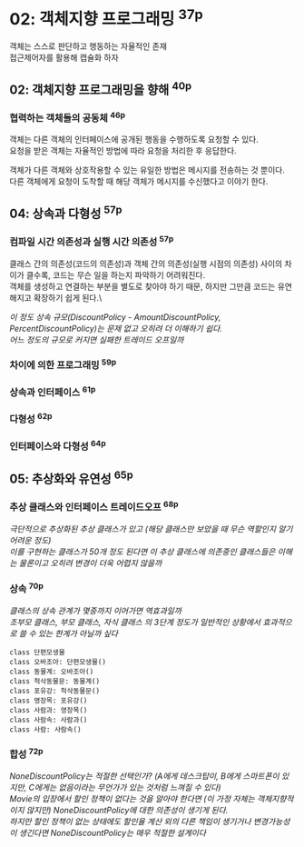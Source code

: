 # 02: 객체지향 프로그래밍 <sup>37p</sup>

객체는 스스로 판단하고 행동하는 자율적인 존재\
접근제어자를 활용해 캡슐화 하자

## 02: 객체지향 프로그래밍을 향해 <sup>40p</sup>

### 협력하는 객체들의 공동체 <sup>46p</sup>

객체는 다른 객체의 인터페이스에 공개된 행동을 수행하도록 요청할 수 있다.\
요청을 받은 객체는 자율적인 방법에 따라 요청을 처리한 후 응답한다.

객체가 다른 객체와 상호작용할 수 있는 유일한 방법은 메시지를 전송하는 것 뿐이다.\
다른 객체에게 요청이 도착할 때 해당 객체가 메시지를 수신했다고 이야기 한다.

## 04: 상속과 다형성 <sup>57p</sup>

### 컴파일 시간 의존성과 실행 시간 의존성 <sup>57p</sup>

클래스 간의 의존성(코드의 의존성)과 객체 간의 의존성(실행 시점의 의존성) 사이의 차이가 클수록, 코드는 무슨 일을 하는지 파악하기 어려워진다.\
객체를 생성하고 연결하는 부분을 별도로 찾아야 하기 때문, 하지만 그만큼 코드는 유연해지고 확장하기 쉽게 된다.\

_이 정도 상속 규모(DiscountPolicy - AmountDiscountPolicy, PercentDiscountPolicy)는 문제 없고 오히려 더 이해하기 쉽다.\
어느 정도의 규모로 커지면 실패한 트레이드 오프일까_

### 차이에 의한 프로그래밍 <sup>59p</sup>

### 상속과 인터페이스 <sup>61p</sup>

### 다형성 <sup>62p</sup>

### 인터페이스와 다형성 <sup>64p</sup>

## 05: 추상화와 유연성 <sup>65p</sup>

### 추상 클래스와 인터페이스 트레이드오프 <sup>68p</sup>

_극단적으로 추상화된 추상 클래스가 있고 (해당 클래스만 보았을 때 무슨 역할인지 알기 어려운 정도)\
이를 구현하는 클래스가 50개 정도 된다면 이 추상 클래스에 의존중인 클래스들은 이해는 물론이고 오히려 변경이 더욱 어렵지 않을까_

### 상속 <sup>70p</sup>

_클래스의 상속 관계가 몇중까지 이어가면 역효과일까\
조부모 클래스, 부모 클래스, 자식 클래스 의 3단계 정도가 일반적인 상황에서 효과적으로 쓸 수 있는 한계가 아닐까 싶다_
```
class 단편모생물
class 오바조아: 단편모생물()
class 동물계: 오바조아()
class 척삭동물문: 동물계()
class 포유강: 척삭동물문()
class 영장목: 포유강()
class 사람과: 영장목()
class 사람속: 사람과()
class 사람: 사람속()
```

### 합성 <sup>72p</sup>

_NoneDiscountPolicy는 적절한 선택인가? (A에게 데스크탑이, B에게 스마트폰이 있지만, C에게는 없음이라는 무언가가 있는 것처럼 느껴질 수 있다)\
Movie의 입장에서 할인 정책이 없다는 것을 알아야 한다면 (이 가정 자체는 객체지향적이지 않지만) NoneDiscountPolicy에 대한 의존성이 생기게 된다.\
하지만 할인 정책이 없는 상태에도 할인율 계산 외의 다른 책임이 생기거나 변경가능성이 생긴다면 NoneDiscountPolicy는 매우 적절한 설계이다_
